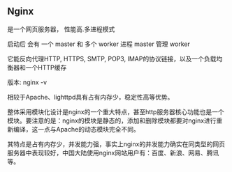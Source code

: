 ## Nginx
是一个网页服务器， 性能高.多进程模式

启动后 会有 一个 master 和 多个 worker 进程
master 管理 worker  





它能反向代理HTTP, HTTPS, SMTP, POP3, IMAP的协议链接，以及一个负载均衡器和一个HTTP缓存

版本: nginx -v

相较于Apache、lighttpd具有占有内存少，稳定性高等优势。

整体采用模块化设计是nginx的一个重大特点，甚至http服务器核心功能也是一个模块。要注意的是：nginx的模块是静态的，添加和删除模块都要对nginx进行重新编译，这一点与Apache的动态模块完全不同。


其特点是占有内存少，并发能力强，事实上nginx的并发能力确实在同类型的网页服务器中表现较好，中国大陆使用nginx网站用户有：百度、新浪、网易、腾讯等。
